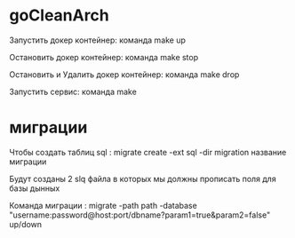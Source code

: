 # goCleanArch

Запустить докер контейнер: команда make up

Остановить докер контейнер: команда make stop

Остановить и Удалить докер контейнер: команда make drop


Запустить сервис: команда make


# миграции
Чтобы создать таблиц sql :
	migrate create -ext sql -dir migration название миграции
	
Будут созданы 2 slq файла в которых мы должны прописать поля для базы дынных

Команда миграции :
	migrate -path path -database "username:password@host:port/dbname?param1=true&param2=false" up/down
